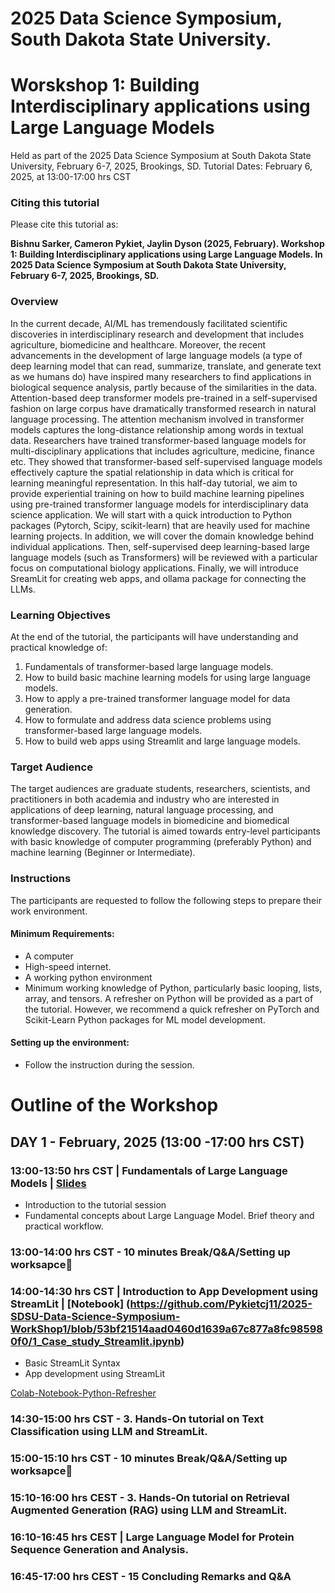 # 2025 Data Science Symposium, South Dakota State University.

# Worskshop 1: Building Interdisciplinary applications using Large Language Models 
Held as part of  the 2025 Data Science Symposium at South Dakota State University, February 6-7, 2025, Brookings, SD. 
Tutorial Dates: February 6, 2025, at 13:00-17:00 hrs CST  
### Citing this tutorial
Please cite this tutorial as:

**Bishnu Sarker, Cameron Pykiet, Jaylin Dyson (2025, February). Workshop 1: Building Interdisciplinary applications using Large Language Models. In 2025 Data Science Symposium at South Dakota State University, February 6-7, 2025, Brookings, SD.**

### Overview
In the current decade, AI/ML has tremendously facilitated scientific discoveries in interdisciplinary research and development that includes agriculture, biomedicine and healthcare. Moreover, the recent advancements in the development of large language models (a type of deep learning model that can read, summarize, translate, and generate text as we humans do) have inspired many researchers to find applications in biological sequence analysis, partly because of the similarities in the data. Attention-based deep transformer models pre-trained in a self-supervised fashion on large corpus have dramatically transformed research in natural language processing. The attention mechanism involved in transformer models captures the long-distance relationship among words in textual data. Researchers have trained transformer-based language models for multi-disciplinary applications that includes agriculture, medicine, finance etc. They showed that transformer-based self-supervised language models effectively capture the spatial relationship in data which is critical for learning meaningful representation. 
In this half-day tutorial, we aim to provide experiential training on how to build machine learning pipelines using pre-trained transformer language models for interdisciplinary data science application. We will start with a quick introduction to Python packages (Pytorch, Scipy, scikit-learn) that are heavily used for machine learning projects. In addition, we will cover the domain knowledge behind individual applications. Then, self-supervised deep learning-based large language models (such as Transformers) will be reviewed with a particular focus on computational biology applications.  Finally, we will introduce SreamLit for creating web apps, and ollama package for connecting the LLMs. 



### Learning Objectives 
At the end of the tutorial, the participants will have understanding and practical knowledge of: 
1. Fundamentals of transformer-based large language models. 
3. How to build basic machine learning models for using large language models.  
5. How to apply a pre-trained transformer language model for data generation. 
7. How to formulate and address data science problems using transformer-based large language models. 
8. How to build web apps using Streamlit and large language models.


### Target Audience
The target audiences are graduate students, researchers, scientists, and practitioners in both academia and industry who are interested in applications of deep learning, natural language processing, and transformer-based language models in biomedicine and biomedical knowledge discovery. The tutorial is aimed towards entry-level participants with basic knowledge of computer programming (preferably Python) and machine learning (Beginner or Intermediate). 

### Instructions
The participants are requested to follow the following steps to prepare their work environment. 

#### Minimum Requirements:

- A computer
- High-speed internet. 
- A working python environment
- Minimum working knowledge of Python, particularly basic looping, lists, array, and tensors. A refresher on Python will be provided as a part of the tutorial. However, we recommend a quick refresher  on PyTorch and Scikit-Learn  Python packages for ML model development. 

#### Setting up the environment:
- Follow the instruction during the session.

# Outline of the Workshop

## DAY 1 - February, 2025 (13:00 -17:00 hrs CST)

### 13:00-13:50 hrs CST | Fundamentals of Large Language Models | [Slides]()
- Introduction to the tutorial session
- Fundamental concepts about Large Language Model. Brief theory and practical workflow.   

### 13:00-14:00 hrs CST  - 10 minutes Break/Q&A/Setting up worksapce
### 14:00-14:30 hrs CST | Introduction to App Development using StreamLit | [Notebook] (https://github.com/Pykietcj11/2025-SDSU-Data-Science-Symposium-WorkShop1/blob/53bf21514aad0460d1639a67c877a8fc985980f0/1_Case_study_Streamlit.ipynb) 
- Basic StreamLit Syntax
- App development using StreamLit

[Colab-Notebook-Python-Refresher](https://github.com/Bishnukuet/ISMB_ECCB_2023_VT2_LLM/blob/main/notebooks/Day%201-Part-1A-Python-Refresher.ipynb)

### 14:30-15:00 hrs CST  - 3.	Hands-On tutorial  on Text Classification using LLM and StreamLit. 

### 15:00-15:10 hrs CST  - 10 minutes Break/Q&A/Setting up worksapce

### 15:10-16:00 hrs CEST - 3.	Hands-On tutorial on Retrieval Augmented Generation (RAG) using LLM and StreamLit. 


### 16:10-16:45 hrs CEST | Large Language Model for Protein Sequence Generation and Analysis. 

### 16:45-17:00 hrs CEST  - 15 Concluding Remarks and Q&A
